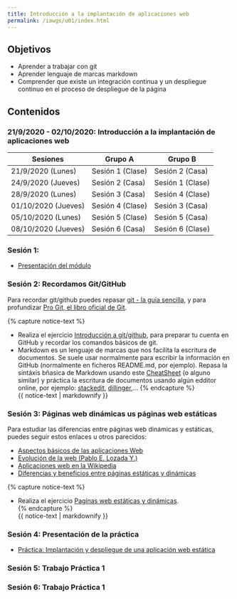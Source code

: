```yaml
---
title: Introducción a la implantación de aplicaciones web
permalink: /iawgs/u01/index.html
---
```

## Objetivos

* Aprender a trabajar con git
* Aprender lenguaje de marcas markdown
* Comprender que existe un integración continua y un despliegue continuo en el proceso de despliegue de la página

## Contenidos

### 21/9/2020 - 02/10/2020: Introducción a la implantación de aplicaciones web 

|Sesiones|**Grupo A**|**Grupo B**|
|--------|-----------|-----------|
|21/9/2020 (Lunes)|Sesión 1 (Clase)|Sesión 2 (Casa)|
|24/9/2020 (Jueves)|Sesión 2 (Casa)|Sesión 1 (Clase)|
|28/9/2020 (Lunes)|Sesión 3 (Casa)|Sesión 4 (Clase)|
|01/10/2020 (Jueves)|Sesión 4 (Clase)|Sesión 3 (Casa)|
|05/10/2020 (Lunes)|Sesión 5 (Clase)|Sesión 5 (Casa)|
|08/10/2020 (Jueves)|Sesión 6 (Casa)|Sesión 6 (Clase)|


### Sesión 1: 

* [Presentación del módulo](http://josedom24.github.io/mod/iaw/presentacion#/)

### Sesión 2: Recordamos Git/GitHub
    
Para recordar git/github puedes repasar [git - la guía sencilla](https://rogerdudler.github.io/git-guide/index.es.html), y para profundizar [Pro Git, el libro oficial de Git](http://librosweb.es/pro_git/).
   
{% capture notice-text %}
* Realiza el ejercicio [Introducción a  git/github](github.html), para preparar tu cuenta en GitHub y recordar los comandos básicos de git.	
* Markdown es un lenguaje de marcas que nos facilita la escritura de documentos. Se suele usar normalmente para escribir la información en GitHub (normalmente en ficheros README.md, por ejemplo). Repasa la sintáxis bñasica de Markdown usando este [CheatSheet](https://github.com/adam-p/markdown-here/wiki/Markdown-Cheatsheet) (o alguno similar) y práctica la escritura de documentos usando algún edditor online, por ejemplo: [stackedit](https://stackedit.io/app#), [dillinger](https://dillinger.io),...
{% endcapture %}<div class="notice--info">{{ notice-text | markdownify }}</div>

### Sesión 3: Páginas web dinámicas us páginas web estáticas

Para estudiar las diferencias entre páginas web dinámicas y estáticas, puedes seguir estos enlaces u otros parecidos:

* [Aspectos básicos de las aplicaciones Web](https://helpx.adobe.com/es/dreamweaver/using/web-applications.html)
* [Evolución de la web (Pablo E. Lozada Y.)](http://profesores.elo.utfsm.cl/~tarredondo/info/networks/Evolucion_Web.pdf)
* [Aplicaciones web en la Wikipedia](https://es.wikipedia.org/wiki/Aplicaci%C3%B3n_web)
* [Diferencias y beneficios entre páginas estáticas y dinámicas](http://nilclass.com/courses/what-is-a-static-website/#1)

{% capture notice-text %}
* Realiza el ejercicio [Pagínas web estáticas y dinámicas](ejercicio_estatica_dinamica.html).	
{% endcapture %}<div class="notice--info">{{ notice-text | markdownify }}</div>

### Sesión 4: Presentación de la práctica

* [Práctica: Implantación y despliegue de una aplicación web estática](estatica.html)

### Sesión 5: Trabajo Práctica 1

### Sesión 6: Trabajo Práctica 1